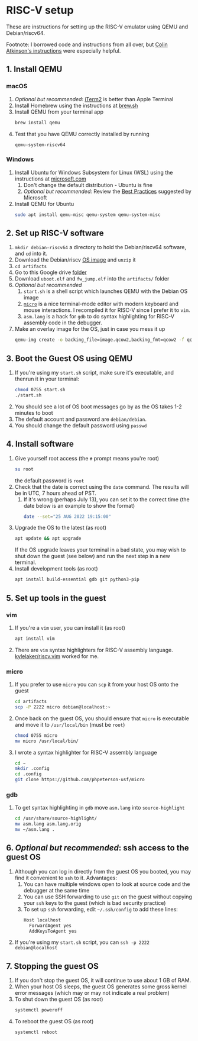 # RISC-V setup

These are instructions for setting up the RISC-V emulator using QEMU and Debian/riscv64. 

Footnote: I borrowed code and instructions from all over, but [Colin Atkinson's instructions](https://colatkinson.site/linux/riscv/2021/01/27/riscv-qemu/) were especially helpful.

## 1. Install QEMU

### macOS
1. *Optional but recommended*: [iTerm2](https://iterm2.com/) is better than Apple Terminal
1. Install Homebrew using the instructions at [brew.sh](https://brew.sh/)
1. Install QEMU from your terminal app
    ```sh
    brew install qemu
    ```
1. Test that you have QEMU correctly installed by running
    ```
    qemu-system-riscv64
    ```

### Windows
1. Install Ubuntu for Windows Subsystem for Linux (WSL) using the instructions at [microsoft.com](https://docs.microsoft.com/en-us/windows/wsl/install)
    1. Don't change the default distribution - Ubuntu is fine
    1. *Optional but recommended:* Review the [Best Practices](https://docs.microsoft.com/en-us/windows/wsl/setup/environment) suggested by Microsoft
1. Install QEMU for Ubuntu 
    ```sh
    sudo apt install qemu-misc qemu-system qemu-system-misc
    ```

## 2. Set up RISC-V software
1. `mkdir debian-riscv64` a directory to hold the Debian/riscv64 software, and `cd` into it. 
1. Download the Debian/riscv [OS image](https://people.debian.org/~gio/dqib/) and `unzip` it
1. `cd artifacts`
1. Go to this Google drive [folder](https://drive.google.com/drive/u/0/folders/1MpRQ2UFY9UpusGkEKQpkjkzhtFXgBCbT) 
1. Download `uboot.elf` and `fw_jump.elf` into the `artifacts/` folder
1. *Optional but recommended*
    1. `start.sh` is a shell script which launches QEMU with the Debian OS image
    1. [`micro`](https://micro-editor.github.io/) is a nice terminal-mode editor with modern keyboard and mouse interactions. 
    I recompiled it for RISC-V since I prefer it to `vim`. 
    1. `asm.lang` is a hack for `gdb` to do syntax highlighting for RISC-V assembly code in the debugger. 
1. Make an overlay image for the OS, just in case you mess it up
    ```sh
    qemu-img create -o backing_file=image.qcow2,backing_fmt=qcow2 -f qcow2 overlay.qcow2
    ```


## 3. Boot the Guest OS using QEMU
1. If you're using my `start.sh` script, make sure it's executable, and thenrun it in your terminal:
    ```sh
    chmod 0755 start.sh
    ./start.sh
    ```
1. You should see a lot of OS boot messages go by as the OS takes 1-2 minutes to boot
1. The default account and password are `debian/debian`. 
1. You should change the default password using `passwd`

## 4. Install software
1. Give yourself root access (the `#` prompt means you're root)
    ```sh
    su root
    ```
    the default password is `root`
1. Check that the date is correct using the `date` command. The results will be in UTC, 7 hours ahead of PST.
    1. If it's wrong (perhaps July 13), you can set it to the correct time (the date below is an example to show the format)
        ```sh
        date --set="25 AUG 2022 19:15:00"
        ```
1. Upgrade the OS to the latest (as root)
    ```sh
    apt update && apt upgrade
    ```
    If the OS upgrade leaves your terminal in a bad state, you may wish to shut down the guest (see below) and run the next step in a new terminal.
1. Install development tools (as root)
    ```sh
    apt install build-essential gdb git python3-pip
    ```

## 5. Set up tools in the guest

### vim
1. If you're a `vim` user, you can install it (as root)
    ```sh
    apt install vim
    ```
1. There are `vim` syntax highlighters for RISC-V assembly language. [kylelaker/riscv.vim](https://github.com/kylelaker/riscv.vim) worked for me.

### micro
1. If you prefer to use `micro` you can `scp` it from your host OS onto the guest
    ```sh
    cd artifacts
    scp -P 2222 micro debian@localhost:~
    ```
1. Once back on the guest OS, you should ensure that `micro` is executable and move it to `/usr/local/bin` (must be `root`)
    ```sh
    chmod 0755 micro
    mv micro /usr/local/bin/
    ```
1. I wrote a syntax highlighter for RISC-V assembly language
    ```sh
    cd ~
    mkdir .config
    cd .config
    git clone https://github.com/phpeterson-usf/micro
    ```
### gdb
1. To get syntax highlighting in `gdb` move `asm.lang` into `source-highlight`
    ```sh
    cd /usr/share/source-highlight/
    mv asm.lang asm.lang.orig
    mv ~/asm.lang .
    ```

## 6. *Optional but recommended*: ssh access to the guest OS
1. Although you can log in directly from the guest OS you booted, you may find it convenient to `ssh` to it. Advantages:
    1. You can have multiple windows open to look at source code and the debugger at the same time
    1. You can use SSH forwarding to use `git` on the guest without copying your `ssh` keys to the guest (which is bad security practice)
    1. To set up `ssh` forwarding, edit `~/.ssh/config` to add these lines:
        ```sh
        Host localhost
          ForwardAgent yes
          AddKeysToAgent yes
        ```
1. If you're using my `start.sh` script, you can `ssh -p 2222 debian@localhost`

## 7. Stopping the guest OS
1. If you don't stop the guest OS, it will continue to use about 1 GB of RAM. 
1. When your host OS sleeps, the guest OS generates some gross kernel error messages (which may or may not indicate a real problem)
1. To shut down the guest OS (as root)
    ```sh
    systemctl poweroff
    ```
1. To reboot the guest OS (as root)
    ```sh
    systemctl reboot
    ```
